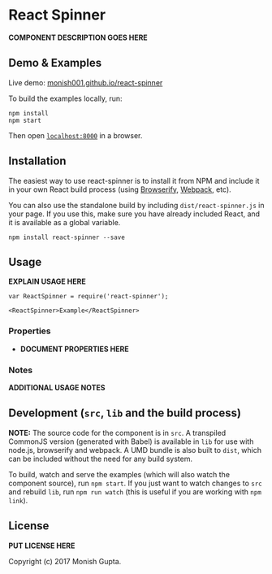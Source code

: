 # React Spinner

__COMPONENT DESCRIPTION GOES HERE__


## Demo & Examples

Live demo: [monish001.github.io/react-spinner](http://monish001.github.io/react-spinner/)

To build the examples locally, run:

```
npm install
npm start
```

Then open [`localhost:8000`](http://localhost:8000) in a browser.


## Installation

The easiest way to use react-spinner is to install it from NPM and include it in your own React build process (using [Browserify](http://browserify.org), [Webpack](http://webpack.github.io/), etc).

You can also use the standalone build by including `dist/react-spinner.js` in your page. If you use this, make sure you have already included React, and it is available as a global variable.

```
npm install react-spinner --save
```


## Usage

__EXPLAIN USAGE HERE__

```
var ReactSpinner = require('react-spinner');

<ReactSpinner>Example</ReactSpinner>
```

### Properties

* __DOCUMENT PROPERTIES HERE__

### Notes

__ADDITIONAL USAGE NOTES__


## Development (`src`, `lib` and the build process)

**NOTE:** The source code for the component is in `src`. A transpiled CommonJS version (generated with Babel) is available in `lib` for use with node.js, browserify and webpack. A UMD bundle is also built to `dist`, which can be included without the need for any build system.

To build, watch and serve the examples (which will also watch the component source), run `npm start`. If you just want to watch changes to `src` and rebuild `lib`, run `npm run watch` (this is useful if you are working with `npm link`).

## License

__PUT LICENSE HERE__

Copyright (c) 2017 Monish Gupta.

